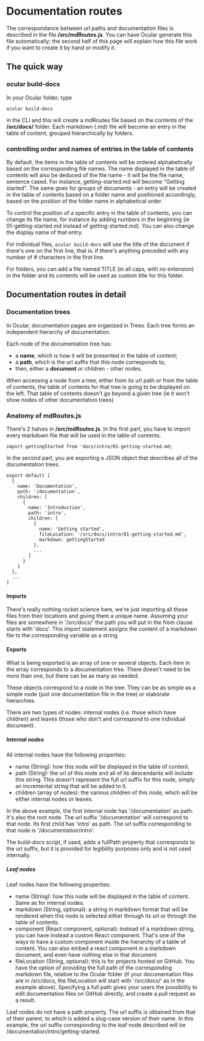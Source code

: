 # Documentation routes

The correspondance between url paths and documentation files is described in the file __/src/mdRoutes.js__. You can have Ocular generate this file automatically; the second half of this page will explain how this file work if you want to create it by hand or modify it.

## The quick way

### ocular build-docs

In your Ocular folder, type

```
ocular build-docs
``` 

in the CLI and this will create a mdRoutes file based on the contents of the __/src/docs/__ folder. Each markdown (.md) file will become an entry in the table of content, grouped hierarchically by folders. 

### controlling order and names of entries in the table of contents

By default, the items in the table of contents will be ordered alphabetically based on the corresponding file names. The name displayed in the table of contents will also be deduced of the file name - it will be the file name, sentence cased. For instance, getting-started.md will become "Getting started". The same goes for groups of documents - an entry will be created in the table of contents based on a folder name and positioned accordingly, based on the position of the folder name in alphabetical order. 

To control the position of a specific entry in the table of contents, you can change its file name, for instance by adding numbers in the beginning (ie 01-getting-started.md instead of getting-started.md). You can also change the display name of that entry. 

For individual files, ```ocular build-docs``` will use the title of the document if there's one on the first line, that is: if there's anything preceded with any number of # characters in the first line. 

For folders, you can add a file named TITLE (in all caps, with no extension) in the folder and its contents will be used as custom title for this folder.

## Documentation routes in detail

### Documentation trees

In Ocular, documentation pages are organized in Trees. Each tree forms an independent hierarchy of documentation. 

Each node of the documentation tree has:

- a __name__, which is how it will be presented in the table of content;
- a __path__, which is the url suffix that this node corresponds to;
- then, either a __document__ or children - other nodes. 

When accessing a node from a tree, either from its url path or from the table of contents, the table of contents for that tree is going to be displayed on the left. That table of contents doesn't go beyond a given tree (ie it won't show nodes of other documentation trees)

### Anatomy of mdRoutes.js

There's 2 halves in __/src/mdRoutes.js__. 
In the first part, you have to import every markdown file that will be used in the table of contents.

```
import gettingStarted from 'docs/intro/01-getting-started.md;
```

In the second part, you are exporting a JSON object that describes all of the documentation trees.

```
export default [
  {
    name: 'Documentation',
    path: '/documentation',
    children: [
      {
        name: 'Introduction',
        path: 'intro',
        children: [
          {
            name: 'Getting started',
            fileLocation: '/src/docs/intro/01-getting-started.md',
            markdown: gettingStarted
          },
          ...
        ]
      }
    ]
  },
  ...
]
```

#### Imports

There's really nothing rocket science here, we're just importing all these files from their locations and giving them a unique name.
Assuming your files are somewhere in '/src/docs/' the path you will put in the from clause starts with 'docs'.
This import statement assigns the content of a markdown file to the corresponding variable as a string.

#### Exports

What is being exported is an array of one or several objects.
Each item in the array corresponds to a documentation tree. There doesn't need to be more than one, but there can be as many as needed.

These objects correspond to a node in the tree. They can be as simple as a simple node (just one documentation file in the tree) or elaborate hierarchies. 

There are two types of nodes: internal nodes (i.e. those which have children) and leaves (those who don't and correspond to one individual document).

##### Internal nodes

All internal nodes have the following properties:

- name (String): how this node will be displayed in the table of content.  
- path (String): the url of this node and all of its descendants will include this string. This doesn't represent the full url suffix for this node, simply an incremental string that will be added to it. 
- children (array of nodes): the various children of this node, which will be either internal nodes or leaves.

In the above example, the first internal node has '/documentation' as path. It's also the root node. The url suffix '/documentation' will correspond to that node. 
Its first child has 'intro' as path. The url suffix corresponding to that node is '/documentation/intro'.

The build-docs script, if used, adds a fullPath property that corresponds to the url suffix, but it is provided for legibility purposes only and is not used internally. 

##### Leaf nodes

Leaf nodes have the following properties:

- name (String): how this node will be displayed in the table of content. Same as for internal nodes.
- markdown (String, optional): a string in markdown format that will be rendered when this node is selected either through its url or through the table of contents. 
- component (React component, optional): instead of a markdown string, you can have instead a custom React component. That's one of the ways to have a custom component inside the hierarchy of a table of content. You can also embed a react component in a markdown document, and even have nothing else in that document.
- fileLocation (String, optional): this is for projects hosted on GitHub. You have the option of providing the full path of the corresponding markdown file, relative to the Ocular folder (if your documentation files are in /src/docs, the fileLocation will start with '/src/docs/' as in the example above). Specifying a full path gives your users the possibility to edit documentation files on GitHub directly, and create a pull request as a result. 

Leaf nodes do not have a path property. The url suffix is obtained from that of their parent, to which is added a slug-case version of their name. In this example, the url suffix corresponding to the leaf node described will be /documentation/intro/getting-started. 
